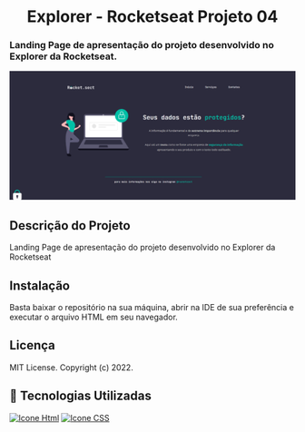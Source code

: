 <h1 align="center">Explorer - Rocketseat Projeto 04</h1>
<h3> Landing Page de apresentação do projeto desenvolvido no Explorer da Rocketseat.</h3>

![Imagem do projeto desenvolvido pelo Explore da Rocketseat](image.png)



## Descrição do Projeto
Landing Page de apresentação do projeto desenvolvido no Explorer da Rocketseat

## Instalação
Basta baixar o repositório na sua máquina, abrir na IDE de sua preferência e executar o arquivo HTML em seu navegador.


## Licença
MIT License.
Copyright (c) 2022.

## 🚀 Tecnologias Utilizadas

[<img height="48px" width="48px" alt="Icone Html" src="https://skillicons.dev/icons?i=html"/>](https://developer.mozilla.org/pt-BR/docs/Web/HTML)
[<img height="48px" width="48px" alt="Icone CSS" src="https://skillicons.dev/icons?i=css"/>](https://developer.mozilla.org/pt-BR/docs/Web/CSS)


